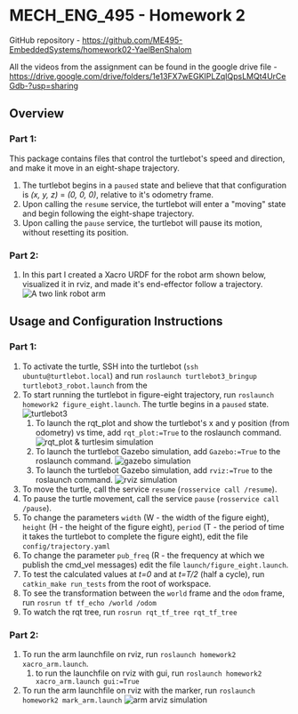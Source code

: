 # MECH_ENG_495 - Homework 2
GitHub repository - https://github.com/ME495-EmbeddedSystems/homework02-YaelBenShalom

All the videos from the assignment can be found in the google drive file - https://drive.google.com/drive/folders/1e13FX7wEGKIPLZqIQpsLMQt4UrCeGdb-?usp=sharing


## Overview

### Part 1:
This package contains files that control the turtlebot's speed and direction, and make it move in an eight-shape trajectory.
1. The turtlebot begins in a `paused` state and believe that that configuration is *(x, y, z)* = *(0, 0, 0)*, relative to it's odometry frame.
2. Upon calling the `resume` service, the turtlebot will enter a "moving" state and begin following the eight-shape trajectory.
3. Upon calling the `pause` service, the turtlebot will pause its motion, without resetting its position.

### Part 2:
1. In this part I created a Xacro URDF for the robot arm shown below, visualized it in rviz, and made it's end-effector follow a trajectory.
![A two link robot arm](https://github.com/ME495-EmbeddedSystems/homework02-YaelBenShalom/blob/master/images/twolink.png)


## Usage and Configuration Instructions

### Part 1:

1. To activate the turtle, SSH into the turtlebot (`ssh ubuntu@turtlebot.local`) and run `roslaunch turtlebot3_bringup turtlebot3_robot.launch` from the 
2. To start running the turtlebot in figure-eight trajectory, run `roslaunch homework2 figure_eight.launch`. The turtle begins in a `paused` state.
![turtlebot3](https://github.com/ME495-EmbeddedSystems/homework02-YaelBenShalom/blob/master/GIFs/turtlebot3.gif)
    1. To launch the rqt_plot and show the turtlebot's x and y position (from odometry) vs time, add `rqt_plot:=True` to the roslaunch command.
    ![rqt_plot & turtlesim simulation](https://github.com/ME495-EmbeddedSystems/homework02-YaelBenShalom/blob/master/GIFs/robot_turtlesim.gif)
    2. To launch the turtlebot Gazebo simulation, add `Gazebo:=True` to the roslaunch command.
    ![gazebo simulation](https://github.com/ME495-EmbeddedSystems/homework02-YaelBenShalom/blob/master/GIFs/robot_gazebo.gif)
    3. To launch the turtlebot Gazebo simulation, add `rviz:=True` to the roslaunch command.
    ![rviz simulation](https://github.com/ME495-EmbeddedSystems/homework02-YaelBenShalom/blob/master/GIFs/robot_rviz.gif)
3. To move the turtle, call the service `resume` (`rosservice call /resume`).
4. To pause the turtle movement, call the service `pause` (`rosservice call /pause`).
5. To change the parameters `width` (W - the width of the figure eight), `height` (H - the height of the figure eight), `period` (T - the period of time it takes the turtlebot to complete the figure eight), edit the file `config/trajectory.yaml`
6. To change the parameter `pub_freq` (R - the frequency at which we publish the cmd_vel messages) edit the file `launch/figure_eight.launch`.
7. To test the calculated values at *t=0* and at *t=T/2* (half a cycle), run `catkin_make run_tests` from the root of workspace.
8. To see the transformation between the `world` frame and the `odom` frame, run `rosrun tf tf_echo /world /odom`
9. To watch the rqt tree, run `rosrun rqt_tf_tree rqt_tf_tree`

### Part 2:

1. To run the arm launchfile on rviz, run `roslaunch homework2 xacro_arm.launch`.
    1. to run the launchfile on rviz with gui, run `roslaunch homework2 xacro_arm.launch gui:=True`
2. To run the arm launchfile on rviz with the marker, run `roslaunch homework2 mark_arm.launch`
![arm arviz simulation](https://github.com/ME495-EmbeddedSystems/homework02-YaelBenShalom/blob/master/GIFs/arm_rviz.gif)